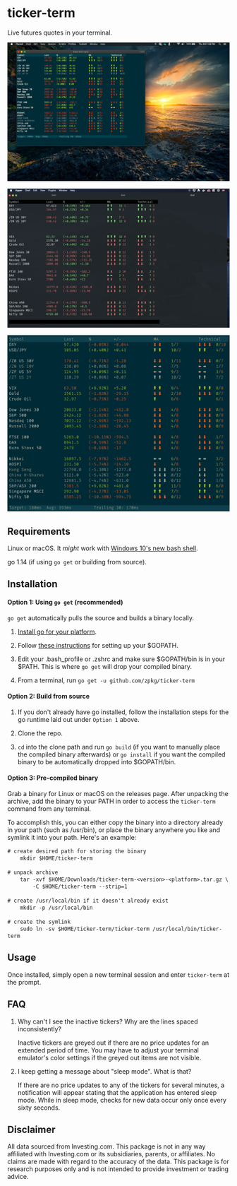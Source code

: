 # ticker-term

Live futures quotes in your terminal.


![ScreenShot](screenshots/1.png)


![ScreenShot](screenshots/2.png)


![ScreenShot](screenshots/3.png)


## Requirements

Linux or macOS. It *might* work with [Windows 10's new bash shell](https://www.howtogeek.com/249966/how-to-install-and-use-the-linux-bash-shell-on-windows-10/).

go 1.14 (if using `go get` or building from source).


## Installation

#### Option 1: Using `go get` (recommended)

`go get` automatically pulls the source and builds a binary locally.

1. [Install go for your platform](https://golang.org/dl/).

2. Follow [these instructions](https://github.com/golang/go/wiki/SettingGOPATH) for setting up your $GOPATH.

3. Edit your .bash_profile or .zshrc and make sure $GOPATH/bin is in your $PATH. This is where
   `go get` will drop your compiled binary.

4. From a terminal, run `go get -u github.com/zpkg/ticker-term`


#### Option 2: Build from source

1. If you don't already have go installed, follow the installation steps
   for the go runtime laid out under `Option 1` above.

2. Clone the repo.

3. `cd` into the clone path and run `go build` (if you want to manually place the compiled binary afterwards) or
   `go install` if you want the compiled binary to be automatically dropped into $GOPATH/bin.


#### Option 3: Pre-compiled binary

Grab a binary for Linux or macOS on the releases page. After unpacking
the archive, add the binary to your PATH in order to access the `ticker-term` 
command from any terminal.

To accomplish this, you can either copy the binary into a directory already
in your path (such as /usr/bin), or place the binary anywhere you like
and symlink it into your path. Here's an example:

```
# create desired path for storing the binary
	mkdir $HOME/ticker-term

# unpack archive
	tar -xvf $HOME/Downloads/ticker-term-<version>-<platform>.tar.gz \
		-C $HOME/ticker-term --strip=1

# create /usr/local/bin if it doesn't already exist
	mkdir -p /usr/local/bin 

# create the symlink
	sudo ln -sv $HOME/ticker-term/ticker-term /usr/local/bin/ticker-term
```


## Usage

Once installed, simply open a new terminal session and enter `ticker-term` at the prompt.


## FAQ

1. Why can't I see the inactive tickers? Why are the lines spaced inconsistently?

   Inactive tickers are greyed out if there are no price updates for an extended
   period of time. You may have to adjust your terminal emulator's color settings
   if the greyed out items are not visible.

2. I keep getting a message about "sleep mode". What is that?

   If there are no price updates to any of the tickers for several minutes, a notification
   will appear stating that the application has entered sleep mode. While in sleep mode,
   checks for new data occur only once every sixty seconds.


## Disclaimer

All data sourced from Investing.com. This package is not in any way affiliated
with Investing.com or its subsidiaries, parents, or affiliates. No claims are 
made with regard to the accuracy of the data. This package is for research 
purposes only and is not intended to provide investment or trading advice.

